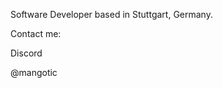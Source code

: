 Software Developer based in Stuttgart, Germany.

Contact me:

Discord

@mangotic



<!---
Mangotic/Mangotic is a ✨ special ✨ repository because its `README.md` (this file) appears on your GitHub profile.
You can click the Preview link to take a look at your changes.
--->

